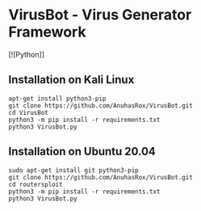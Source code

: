 # VirusBot - Virus Generator Framework
[![Python]]
## Installation on Kali Linux

```
apt-get install python3-pip
git clone https://github.com/AnuhasRox/VirusBot.git
cd VirusBot
python3 -m pip install -r requirements.txt
python3 VirusBot.py
```

## Installation on Ubuntu 20.04

```
sudo apt-get install git python3-pip
git clone https://github.com/AnuhasRox/VirusBot.git
cd routersploit
python3 -m pip install -r requirements.txt
python3 VirusBot.py
